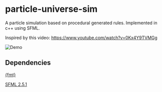 # particle-universe-sim

A particle simulation based on procedural generated rules. Implemented in c++ using SFML.

Inspired by this video: https://www.youtube.com/watch?v=0Kx4Y9TVMGg

![Demo](docs/psim_demo.gif)

## Dependencies

[{fmt}](https://github.com/fmtlib/fmt)

[SFML 2.5.1](https://github.com/SFML/SFML)
